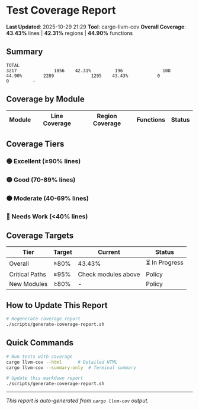 # Test Coverage Report

**Last Updated**: 2025-10-29 21:29
**Tool**: cargo-llvm-cov
**Overall Coverage**: **43.43%** lines | **42.31%** regions | **44.90%** functions

## Summary

```
TOTAL                                                                            3217              1856    42.31%         196               108    44.90%        2289              1295    43.43%           0                 0         -
```

## Coverage by Module

| Module | Line Coverage | Region Coverage | Functions | Status |
|--------|--------------|-----------------|-----------|--------|

## Coverage Tiers

### 🟢 Excellent (≥90% lines)

### 🟡 Good (70-89% lines)

### 🟠 Moderate (40-69% lines)

### 🔴 Needs Work (<40% lines)

## Coverage Targets

| Tier | Target | Current | Status |
|------|--------|---------|--------|
| Overall | ≥80% | 43.43% | ⏳ In Progress |
| Critical Paths | ≥95% | Check modules above | Policy |
| New Modules | ≥80% | - | Policy |

## How to Update This Report

```bash
# Regenerate coverage report
./scripts/generate-coverage-report.sh
```

## Quick Commands

```bash
# Run tests with coverage
cargo llvm-cov --html      # Detailed HTML
cargo llvm-cov --summary-only  # Terminal summary

# Update this markdown report
./scripts/generate-coverage-report.sh
```

---

*This report is auto-generated from `cargo llvm-cov` output.*
